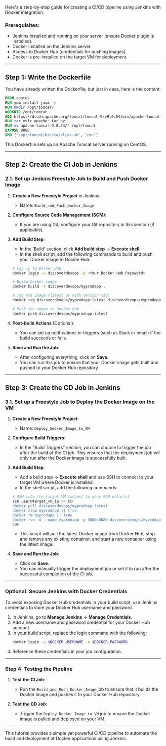 Here's a step-by-step guide for creating a CI/CD pipeline using Jenkins with Docker integration:

### Prerequisites:
- Jenkins installed and running on your server (ensure Docker plugin is installed).
- Docker installed on the Jenkins server.
- Access to Docker Hub (credentials for pushing images).
- Docker is pre-installed on the target VM for deployment.

---

## **Step 1: Write the Dockerfile**

You have already written the Dockerfile, but just in case, here is the content:

```dockerfile
FROM centos
RUN yum install java -y
RUN mkdir /opt/tomcat/
WORKDIR /opt/tomcat
ADD https://dlcdn.apache.org/tomcat/tomcat-9/v9.0.54/bin/apache-tomcat-9.0.54.tar.gz /opt/tomcat
RUN tar xvfz apache*.tar.gz
RUN mv apache-tomcat-9.0.54/* /opt/tomcat 
EXPOSE 8080
CMD ["/opt/tomcat/bin/catalina.sh", "run"]
```

This Dockerfile sets up an Apache Tomcat server running on CentOS.

---

## **Step 2: Create the CI Job in Jenkins**

### 2.1. Set up Jenkins Freestyle Job to Build and Push Docker Image

1. **Create a New Freestyle Project** in Jenkins:
   - Name: `Build_and_Push_Docker_Image`
   
2. **Configure Source Code Management (SCM)**:
   - If you are using Git, configure your Git repository in this section (if applicable).

3. **Add Build Step**:
   - In the 'Build' section, click **Add build step** → **Execute shell**.
   - In the shell script, add the following commands to build and push your Docker image to Docker Hub:

   ```bash
   # Log in to Docker Hub
   docker login -u discoverdevops -p <Your Docker Hub Password>
   
   # Build Docker image
   docker build -t discoverdevops/myprodapp .
   
   # Tag the image (latest or with version tag)
   docker tag discoverdevops/myprodapp:latest discoverdevops/myprodapp:latest
   
   # Push the image to Docker Hub
   docker push discoverdevops/myprodapp:latest
   ```

4. **Post-build Actions** (Optional):
   - You can set up notifications or triggers (such as Slack or email) if the build succeeds or fails.

5. **Save and Run the Job**:
   - After configuring everything, click on **Save**.
   - You can run this job to ensure that your Docker image gets built and pushed to your Docker Hub repository.

---

## **Step 3: Create the CD Job in Jenkins**

### 3.1. Set up a Freestyle Job to Deploy the Docker Image on the VM

1. **Create a New Freestyle Project**:
   - Name: `Deploy_Docker_Image_to_VM`
   
2. **Configure Build Triggers**:
   - In the "Build Triggers" section, you can choose to trigger the job after the build of the CI job. This ensures that the deployment job will only run after the Docker image is successfully built.

3. **Add Build Step**:
   - Add a build step → **Execute shell** and use SSH to connect to your target VM where Docker is installed.
   - In the shell script, add the following commands:

   ```bash
   # SSH into the target VM (adjust to your SSH details)
   ssh user@target_vm_ip << EOF
   docker pull discoverdevops/myprodapp:latest
   docker stop myprodapp || true
   docker rm myprodapp || true
   docker run -d --name myprodapp -p 8080:8080 discoverdevops/myprodapp:latest
   EOF
   ```

   - This script will pull the latest Docker image from Docker Hub, stop and remove any existing container, and start a new container using the latest image.

4. **Save and Run the Job**:
   - Click on **Save**.
   - You can manually trigger the deployment job or set it to run after the successful completion of the CI job.

---

### **Optional: Secure Jenkins with Docker Credentials**
To avoid exposing Docker Hub credentials in your build script, use Jenkins credentials to store your Docker Hub username and password.

1. In Jenkins, go to **Manage Jenkins** → **Manage Credentials**.
2. Add a new username and password credential for your Docker Hub account.
3. In your build script, replace the login command with the following:
   ```bash
   docker login -u $DOCKER_USERNAME -p $DOCKER_PASSWORD
   ```
4. Reference these credentials in your job configuration.

---

### **Step 4: Testing the Pipeline**

1. **Test the CI Job**:
   - Run the `Build_and_Push_Docker_Image` job to ensure that it builds the Docker image and pushes it to your Docker Hub repository.

2. **Test the CD Job**:
   - Trigger the `Deploy_Docker_Image_to_VM` job to ensure the Docker image is pulled and deployed on your VM.

---

This tutorial provides a simple yet powerful CI/CD pipeline to automate the build and deployment of Docker applications using Jenkins.
